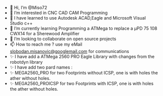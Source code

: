 - 👋 Hi, I’m @Miso72
- 👀 I’m interested in CNC CAD CAM Programming
- 👀 I have learned to use Autodesk ACAD,Eagle and Microsoft Visual Studio c++
- 🌱 I’m currently learning Programming a ATMega to replace a µPD 75 108 CWX14 for a Sherewood Amplifier
- 💞️ I’m looking to collaborate on open source projects
- 📫 How to reach me ? use my eMail slobodan.misanovic@googlemail.com for communications
- ✨ I have add a ATMega 2560 PRO Eagle Library with changes from the robotdyn library
- ✨ I have add two pard names :
- ✨ MEGA2560_PRO for two Footprints without ICSP, one is with holes the ather without holes.
- ✨ MEGA2560_PROICSP for two Footprints with ICSP, one is with holes the ather without holes.

